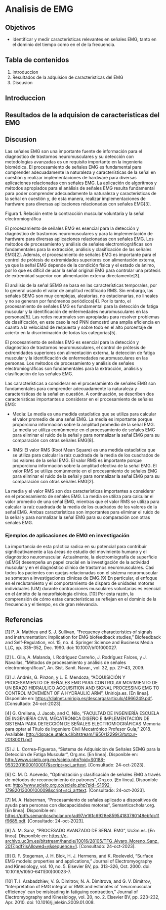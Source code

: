 # Analisis de EMG

## Objetivos
* Identificar y medir características relevantes en señales EMG, tanto en el dominio del tiempo como en el de la frecuencia.

## Tabla de contenidos
1. Introduccion
2. Resultados de la adquision de caracteristicas del EMG
3. Discusion

## Introduccion

## Resultados de la adquision de caracteristicas del EMG

## Discusion
Las señales EMG son una importante fuente de información para el diagnóstico de trastornos neuromusculares y su detección con metodologías avanzadas es un requisito importante en la ingeniería biomédica. El procesamiento de señales EMG es fundamental para comprender adecuadamente la naturaleza y características de la señal en cuestión y realizar implementaciones de hardware para diversas aplicaciones relacionadas con señales EMG. La aplicación de algoritmos y métodos apropiados para el análisis de señales EMG resulta fundamental para poder comprender adecuadamente la naturaleza y características de la señal en cuestión y, de esta manera, realizar implementaciones de hardware para diversas aplicaciones relacionadas con señales EMG[3].

Figura 1. Relación entre la contracción muscular voluntaria y la señal electromiográfica

El procesamiento de señales EMG es esencial para la detección y diagnóstico de trastornos neuromusculares y para la implementación de hardware para diversas aplicaciones relacionadas con señales EMG. Los métodos de procesamiento y análisis de señales electromiográficas son fundamentales para la extracción, análisis y clasificación de las señales EMG[2]. Además, el procesamiento de señales EMG es importante para el control de prótesis de extremidades superiores con alimentación externa, ya que la señal EMG depende de la condición física y el estado de ánimo, por lo que es difícil de usar la señal original EMG para controlar una prótesis de extremidad superior con alimentación externa directamente[3].

El análisis de la señal SEMG se basa en las características temporales, por lo general usando el valor de amplitud rectificado RMS. Sin embargo, las señales SEMG son muy complejas, aleatorias, no estacionarias, no lineales y no se generan por fenómenos periódicos[4]. Por lo tanto, el procesamiento de señales EMG es fundamental para la detección de fatiga muscular y la identificación de enfermedades neuromusculares en las personas[5]. Las redes neuronales son apropiadas para resolver problemas de clasificación, en este caso la red PNN demostró una amplia eficiencia en cuanto a la velocidad de respuesta y sobre todo en el alto porcentaje de acierto en la discriminación de todas las categorías[5].

El procesamiento de señales EMG es esencial para la detección y diagnóstico de trastornos neuromusculares, el control de prótesis de extremidades superiores con alimentación externa, la detección de fatiga muscular y la identificación de enfermedades neuromusculares en las personas. Los métodos de procesamiento y análisis de señales electromiográficas son fundamentales para la extracción, análisis y clasificación de las señales EMG.

Las características a considerar en el procesamiento de señales EMG son fundamentales para comprender adecuadamente la naturaleza y características de la señal en cuestión. A continuación, se describen dos características importantes a considerar en el procesamiento de señales EMG:

- Media: La media es una medida estadística que se utiliza para calcular el valor promedio de una señal EMG. La media es importante porque proporciona información sobre la amplitud promedio de la señal EMG. La media se utiliza comúnmente en el procesamiento de señales EMG para eliminar el ruido de la señal y para normalizar la señal EMG para su comparación con otras señales EMG[8].

- RMS: El valor RMS (Root Mean Square) es una medida estadística que se utiliza para calcular la raíz cuadrada de la media de los cuadrados de los valores de la señal EMG. El valor RMS es importante porque proporciona información sobre la amplitud efectiva de la señal EMG. El valor RMS se utiliza comúnmente en el procesamiento de señales EMG para eliminar el ruido de la señal y para normalizar la señal EMG para su comparación con otras señales EMG[2].

La media y el valor RMS son dos características importantes a considerar en el procesamiento de señales EMG. La media se utiliza para calcular el valor promedio de una señal EMG, mientras que el valor RMS se utiliza para calcular la raíz cuadrada de la media de los cuadrados de los valores de la señal EMG. Ambas características son importantes para eliminar el ruido de la señal y para normalizar la señal EMG para su comparación con otras señales EMG.

### Ejemplos de aplicaciones de EMG en investigación
La importancia de esta práctica radica en su potencial para contribuir significativamente a las áreas de estudio del movimiento humano y el diagnóstico neuromuscular. Actualmente, la electromiografía de superficie (sEMG) desempeña un papel crucial en la investigación de la actividad muscular y en el diagnóstico clínico de trastornos neuromusculares. Casi todos los pacientes con quejas relacionadas con el sistema neuromuscular se someten a investigaciones clínicas de EMG.[9] En particular, el enfoque en el reclutamiento y el comportamiento de disparo de unidades motoras individuales (UM) durante contracciones musculares voluntarias es esencial en el ámbito de la neurofisiología clínica. [10] Por esta razón, la comprensión de cómo estas características se reflejan en el dominio de la frecuencia y el tiempo, es de gran relevancia.


## Referencias
[1] P. A. Mathieu and S. J. Sullivan, “Frequency characteristics of signals and instrumentation: Implication for EMG biofeedback studies,” Biofeedback and Self-Regulation, vol. 15, no. 4. Springer Science and Business Media LLC, pp. 335–352, Dec. 1990. doi: 10.1007/bf01000027.

[2]	L. Gila, A. Malanda, I. Rodríguez Carreño, J. Rodríguez Falces, y J. Navallas, “Métodos de procesamiento y análisis de señales electromiográficas”, An. Sist. Sanit. Navar., vol. 32, pp. 27–43, 2009.

[3]	J. Andrés, G. Pinzon, y L. E. Mendoza, “ADQUISICIÓN Y PROCESAMIENTO DE SEÑALES EMG PARA CONTROLAR MOVIMIENTO DE UN BRAZO HIDRAULICO ACQUISITION AND SIGNAL PROCESSING EMG TO CONTROL MOVEMENT OF A HYDRAULIC ARM”, Unirioja.es. [En línea]. Disponible en: https://dialnet.unirioja.es/descarga/articulo/4966249.pdf. [Consultado: 24-oct-2023].

[4] G. Orellana, J. Jacob, and C. Nilo, “FACULTAD DE INGENIERÍA ESCUELA DE INGENIERÍA CIVIL MECATRÓNICA DISEÑO E IMPLEMENTACIÓN DE SISTEMA PARA DETECCIÓN DE SEÑALES ELECTROMIOGRÁFICAS Memoria para optar al Título de Ingeniero Civil Mecatrónico Profesor Guía,” 2018. Available: http://dspace.utalca.cl/bitstream/1950/12299/3/tutcur-20180011.pdf

[5]	J. L. Correa-Figueroa, “Sistema de Adquisición de Señales SEMG para la Detección de Fatiga Muscular”, Org.mx. [En línea]. Disponible en: http://www.scielo.org.mx/scielo.php?pid=S0188-95322016000100017&script=sci_arttext. [Consultado: 24-oct-2023].

[6]	C. M. D. Acevedo, “Optimización y clasificación de señales EMG a través de métodos de reconocimiento de patrones”, Org.co. [En línea]. Disponible en: http://www.scielo.org.co/scielo.php?pid=S1692-17982013000100009&script=sci_arttext. [Consultado: 24-oct-2023].

[7]	M. A. Haberman, “Procesamiento de señales aplicado a dispositivos de ayuda para personas con discapacidades motoras”, Semanticscholar.org. [En línea]. Disponible en: https://pdfs.semanticscholar.org/ad97/e161c6928e85954183780148ebfdc11f9685.pdf. [Consultado: 24-oct-2023].

[8]	Á. M. Sanz, “PROCESADO AVANZADO DE SEÑAL EMG”, Uc3m.es. [En línea]. Disponible en: https://e-archivo.uc3m.es/bitstream/handle/10016/28105/TFG_Alvaro_Moreno_Sanz_2017.pdf?isAllowed=y&sequence=1. [Consultado: 24-oct-2023].

[9]  D. F. Stegeman, J. H. Blok, H. J. Hermens, and K. Roeleveld, “Surface EMG models: properties and applications,” Journal of Electromyography and Kinesiology, vol. 10, no. 5. Elsevier BV, pp. 313–326, Oct. 2000. doi: 10.1016/s1050-6411(00)00023-7.

[10] T. I. Arabadzhiev, V. G. Dimitrov, N. A. Dimitrova, and G. V. Dimitrov, “Interpretation of EMG integral or RMS and estimates of ‘neuromuscular efficiency’ can be misleading in fatiguing contraction,” Journal of Electromyography and Kinesiology, vol. 20, no. 2. Elsevier BV, pp. 223–232, Apr. 2010. doi: 10.1016/j.jelekin.2009.01.008.
